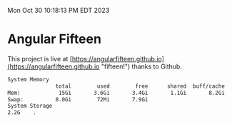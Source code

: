 Mon Oct 30 10:18:13 PM EDT 2023

# Angular Fifteen


This project is live at [https://angularfifteen.github.io](https://angularfifteen.github.io "fifteen!") thanks to Github.

```bash
System Memory
               total        used        free      shared  buff/cache   available
Mem:            15Gi       3.6Gi       3.4Gi       1.1Gi       8.2Gi        10Gi
Swap:          8.0Gi        72Mi       7.9Gi
System Storage
2.2G	.
